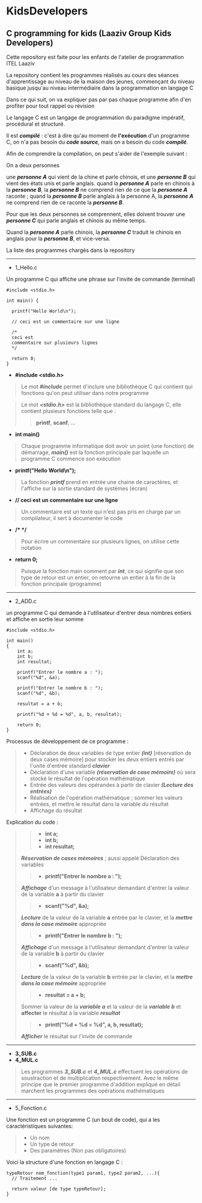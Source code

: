 # KidsDevelopers
## C programming for kids (Laaziv Group Kids Developers)

Cette repository est faite pour les enfants de l'atelier de programmation ITEL Laaziv

La repository contient les programmes réalisés au cours des séances d'apprentissage au niveau de la maison des jeunes, commençant du niveau basique jusqu'au niveau intermédiaire dans la programmation en langage C

Dans ce qui suit, on va expliquer pas par pas chaque programme afin d'en profiter pour tout rappel ou révision 

Le langage C est un langage de programmation du paradigme impératif, procédural et structuré.

Il est ***compilé*** : c'est à dire qu'au moment de **l'exécution** d'un programme C, on n'a pas besoin du ***code source***, mais on a besoin du code ***compilé***.

Afin de comprendre la compilation, on peut s'aider de l'exemple suivant :

On a deux personnes

une ***personne A*** qui vient de la chine et parle chinois, et une ***personne B*** qui vient des états unis et parle anglais.
quand la ***personne A*** parle en chinois à la ***personne B***, la ***personne B*** ne comprend rien de ce que la ***personne A*** raconte ; quand la ***personne B*** parle anglais à la personne A, la ***personne A*** ne comprend rien de ce raconte la ***personne B***.

Pour que les deux personnes se comprennent, elles doivent trouver une ***personne C*** qui parle anglais et chinois au même temps.

Quand la ***personne A*** parle chinois, la ***personne C*** traduit le chinois en anglais pour la ***personne B***, et vice-versa.



La liste des programmes chargés dans la repository

---

- 1_Hello.c

Un programme C qui affiche une phrase sur l'invite de commande (terminal)

```
#include <stdio.h>

int main() {

  printf("Hello World\n");

  // ceci est un commentaire sur une ligne 

  /*
  ceci est 
  commentaire sur plusieurs lignes 
  */

  return 0;
}
```
- **#include <stdio.h>**

>Le mot ***#include*** permet d'inclure une bibliothèque C qui contient qui fonctions qu'on peut utiliser dans notre programme

>Le mot ***<stdio.h>*** est la bibliothèque standard du langage C, elle contient plusieurs fonctions telle que :
>>**printf**, **scanf**, ...

- **int main()**

>Chaque programme informatique doit avoir un point (une fonction) de démarrage, ***main()*** est la fonction principale par laquelle un programme C commence son exécution

- **printf("Hello World\n");**
>La fonction ***printf*** prend en entrée une chaine de caractères, et l'affiche sur la sortie standard de systèmes (écran)

- **// ceci est un commentaire sur une ligne**
>Un commentaire est un texte qui n'est pas pris en charge par un compilateur, il sert à documenter le code

- **/\* \*/**
> Pour écrire un commentaire sur plusieurs lignes, on utilise cette notation

- **return 0;**
>Puisque la fonction main comment par ***int***, ce qui signifie que son type de retour est un entier, on retourne un entier à la fin de la fonction principale (programme)

---

- 2_ADD.c

un programme C qui demande à l'utilisateur d'entrer deux nombres entiers et affiche en sortie leur somme 

```
#include <stdio.h>

int main()
{
    int a;
    int b;
    int resultat;

    printf("Entrer le nombre a : ");
    scanf("%d", &a);

    printf("Entrer le nombre b : ");
    scanf("%d", &b);

    resultat = a + b;

    printf("%d + %d = %d", a, b, resultat);

    return 0;
}
```

Processus de développement de ce programme :
>- Déclaration de deux variables de type entier ***(int)*** [réservation de deux cases mémoire] pour stocker les deux entiers entrés par l'unité d'entrée standard ***clavier***
>- Déclaration d'une variable ***(réservation de case mémoire)*** où sera stocké le résultat de l'opération mathématique
>- Entrée des valeurs des opérandes à partir de clavier ***(Lecture des entrées)***
>- Réalisation de l'opération mathématique ; sommer les valeurs entrées, et mettre le résultat dans la variable du résultat 
>- Affichage du résultat 

Explication du code :
>> - **int a;**
>> -  **int b;**
>> -  **int resultat;**
>
> ***Réservation de cases mémoires*** ; aussi appelé Déclaration des variables 
>> - **printf("Entrer le nombre a : ");**
> 
>***Affichage*** d'un message à l'utilisateur demandant d'entrer la valeur de la variable **a** à partir du clavier 
>> - **scanf("%d", &a);**
> 
>***Lecture*** de la valeur de la variable **a** entrée par le clavier, et la ***mettre dans la case mémoire*** appropriée
>
>> - **printf("Entrer le nombre b : ");**
> 
>***Affichage*** d'un message à l'utilisateur demandant d'entrer la valeur de la variable **b** à partir du clavier 
>> - **scanf("%d", &b);**
> 
>***Lecture*** de la valeur de la variable **b** entrée par le clavier, et la ***mettre dans la case mémoire*** appropriée
>>- **resultat = a + b;**
>
>Sommer la valeur de la ***variable a*** et la valeur de la ***variable b*** et **affecter** le résultat à la variable ***resultat***
>> - **printf("%d + %d = %d", a, b, resultat);**
>
>***Afficher*** le résultat sur l'invite de commande

---
- **3_SUB.c** 
- **4_MUL.c** 
> Les programmes ***3_SUB.c*** et ***4_MUL.c*** effectuent les opérations de soustraction et de multiplication respectivement. Avec le même principe que le premier programme d'addition expliqué en détail marchent les programmes des opérations mathématiques

---
- 5_Fonction.c 

Une fonction est un programme C (un bout de code), qui a les caractéristiques suivantes: 
>- Un nom 
>- Un type de retour 
>- Des paramètres (Non pas obligatoires)

Voici la structure d'une fonction en langage C : 
```
typeRetour nom_fonction(type1 param1, type2 param2, ...){
  // Traitement ...

  return valeur [de type typeRetour];
}
```